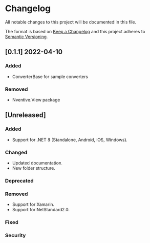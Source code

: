 # Changelog

All notable changes to this project will be documented in this file.

The format is based on [Keep a Changelog](http://keepachangelog.com/en/1.0.0/)
and this project adheres to [Semantic Versioning](http://semver.org/spec/v2.0.0.html).

## [0.1.1] 2022-04-10

### Added

- ConverterBase for sample converters

### Removed

- Nventive.View package

## [Unreleased]

### Added

- Support for .NET 8 (Standalone, Android, iOS, Windows).

### Changed

- Updated documentation.
- New folder structure.

### Deprecated

### Removed

- Support for Xamarin.
- Support for NetStandard2.0.

### Fixed

### Security
